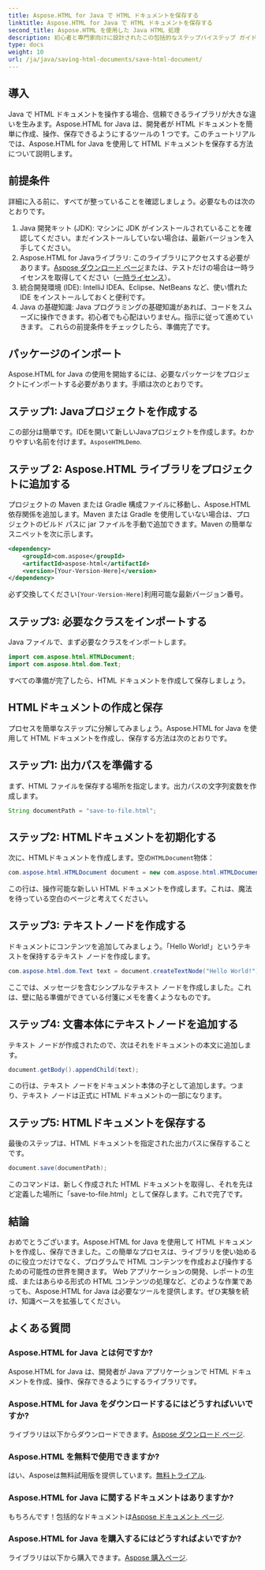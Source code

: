 ```yaml
---
title: Aspose.HTML for Java で HTML ドキュメントを保存する
linktitle: Aspose.HTML for Java で HTML ドキュメントを保存する
second_title: Aspose.HTML を使用した Java HTML 処理
description: 初心者と専門家向けに設計されたこの包括的なステップバイステップ ガイドを使用して、Aspose.HTML for Java を使用して HTML ドキュメントを保存する方法を学習します。
type: docs
weight: 10
url: /ja/java/saving-html-documents/save-html-document/
---
```

## 導入
Java で HTML ドキュメントを操作する場合、信頼できるライブラリが大きな違いを生みます。Aspose.HTML for Java は、開発者が HTML ドキュメントを簡単に作成、操作、保存できるようにするツールの 1 つです。このチュートリアルでは、Aspose.HTML for Java を使用して HTML ドキュメントを保存する方法について説明します。 
## 前提条件
詳細に入る前に、すべてが整っていることを確認しましょう。必要なものは次のとおりです。
1. Java 開発キット (JDK): マシンに JDK がインストールされていることを確認してください。まだインストールしていない場合は、最新バージョンを入手してください。
2.  Aspose.HTML for Javaライブラリ: このライブラリにアクセスする必要があります。[Aspose ダウンロード ページ](https://releases.aspose.com/html/java/)または、テストだけの場合は一時ライセンスを取得してください（[一時ライセンス](https://purchase.aspose.com/temporary-license/)）。
3. 統合開発環境 (IDE): IntelliJ IDEA、Eclipse、NetBeans など、使い慣れた IDE をインストールしておくと便利です。
4. Java の基礎知識: Java プログラミングの基礎知識があれば、コードをスムーズに操作できます。初心者でも心配はいりません。指示に従って進めていきます。
これらの前提条件をチェックしたら、準備完了です。
## パッケージのインポート
Aspose.HTML for Java の使用を開始するには、必要なパッケージをプロジェクトにインポートする必要があります。手順は次のとおりです。
## ステップ1: Javaプロジェクトを作成する
この部分は簡単です。IDEを開いて新しいJavaプロジェクトを作成します。わかりやすい名前を付けます。`AsposeHTMLDemo`.
## ステップ 2: Aspose.HTML ライブラリをプロジェクトに追加する
プロジェクトの Maven または Gradle 構成ファイルに移動し、Aspose.HTML 依存関係を追加します。Maven または Gradle を使用していない場合は、プロジェクトのビルド パスに jar ファイルを手動で追加できます。Maven の簡単なスニペットを次に示します。
```xml
<dependency>
    <groupId>com.aspose</groupId>
    <artifactId>aspose-html</artifactId>
    <version>[Your-Version-Here]</version>
</dependency>
```
必ず交換してください`[Your-Version-Here]`利用可能な最新バージョン番号。
## ステップ3: 必要なクラスをインポートする
Java ファイルで、まず必要なクラスをインポートします。
```java
import com.aspose.html.HTMLDocument;
import com.aspose.html.dom.Text;
```
すべての準備が完了したら、HTML ドキュメントを作成して保存しましょう。
## HTMLドキュメントの作成と保存
プロセスを簡単なステップに分解してみましょう。Aspose.HTML for Java を使用して HTML ドキュメントを作成し、保存する方法は次のとおりです。
## ステップ1: 出力パスを準備する
まず、HTML ファイルを保存する場所を指定します。出力パスの文字列変数を作成します。
```java
String documentPath = "save-to-file.html";
```
## ステップ2: HTMLドキュメントを初期化する
次に、HTMLドキュメントを作成します。空の`HTMLDocument`物体：
```java
com.aspose.html.HTMLDocument document = new com.aspose.html.HTMLDocument();
```
この行は、操作可能な新しい HTML ドキュメントを作成します。これは、魔法を待っている空白のページと考えてください。
## ステップ3: テキストノードを作成する
ドキュメントにコンテンツを追加してみましょう。「Hello World!」というテキストを保持するテキスト ノードを作成します。
```java
com.aspose.html.dom.Text text = document.createTextNode("Hello World!");
```
ここでは、メッセージを含むシンプルなテキスト ノードを作成しました。これは、壁に貼る準備ができている付箋にメモを書くようなものです。
## ステップ4: 文書本体にテキストノードを追加する
テキスト ノードが作成されたので、次はそれをドキュメントの本文に追加します。
```java
document.getBody().appendChild(text);
```
この行は、テキスト ノードをドキュメント本体の子として追加します。つまり、テキスト ノードは正式に HTML ドキュメントの一部になります。
## ステップ5: HTMLドキュメントを保存する
最後のステップは、HTML ドキュメントを指定された出力パスに保存することです。
```java
document.save(documentPath);
```
このコマンドは、新しく作成された HTML ドキュメントを取得し、それを先ほど定義した場所に「save-to-file.html」として保存します。これで完了です。
## 結論
おめでとうございます。Aspose.HTML for Java を使用して HTML ドキュメントを作成し、保存できました。この簡単なプロセスは、ライブラリを使い始めるのに役立つだけでなく、プログラムで HTML コンテンツを作成および操作するための可能性の世界を開きます。
Web アプリケーションの開発、レポートの生成、またはあらゆる形式の HTML コンテンツの処理など、どのような作業であっても、Aspose.HTML for Java は必要なツールを提供します。ぜひ実験を続け、知識ベースを拡張してください。
## よくある質問
### Aspose.HTML for Java とは何ですか?  
Aspose.HTML for Java は、開発者が Java アプリケーションで HTML ドキュメントを作成、操作、保存できるようにするライブラリです。
### Aspose.HTML for Java をダウンロードするにはどうすればいいですか?  
ライブラリは以下からダウンロードできます。[Aspose ダウンロード ページ](https://releases.aspose.com/html/java/).
### Aspose.HTML を無料で使用できますか?  
はい、Asposeは無料試用版を提供しています。[無料トライアル](https://releases.aspose.com/).
### Aspose.HTML for Java に関するドキュメントはありますか?  
もちろんです！包括的なドキュメントは[Aspose ドキュメント ページ](https://reference.aspose.com/html/java/).
### Aspose.HTML for Java を購入するにはどうすればよいですか?  
ライブラリは以下から購入できます。[Aspose 購入ページ](https://purchase.aspose.com/buy).